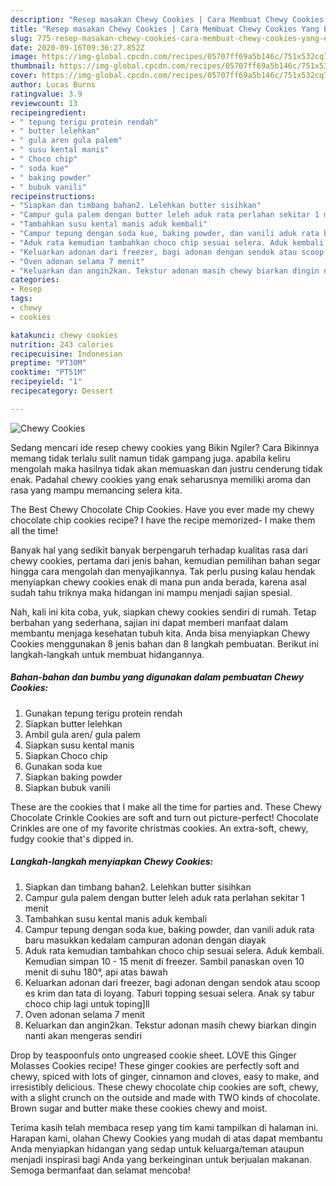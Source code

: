 ```yaml
---
description: "Resep masakan Chewy Cookies | Cara Membuat Chewy Cookies Yang Enak Banget"
title: "Resep masakan Chewy Cookies | Cara Membuat Chewy Cookies Yang Enak Banget"
slug: 775-resep-masakan-chewy-cookies-cara-membuat-chewy-cookies-yang-enak-banget
date: 2020-09-16T09:36:27.852Z
image: https://img-global.cpcdn.com/recipes/05707ff69a5b146c/751x532cq70/chewy-cookies-foto-resep-utama.jpg
thumbnail: https://img-global.cpcdn.com/recipes/05707ff69a5b146c/751x532cq70/chewy-cookies-foto-resep-utama.jpg
cover: https://img-global.cpcdn.com/recipes/05707ff69a5b146c/751x532cq70/chewy-cookies-foto-resep-utama.jpg
author: Lucas Burns
ratingvalue: 3.9
reviewcount: 13
recipeingredient:
- " tepung terigu protein rendah"
- " butter lelehkan"
- " gula aren gula palem"
- " susu kental manis"
- " Choco chip"
- " soda kue"
- " baking powder"
- " bubuk vanili"
recipeinstructions:
- "Siapkan dan timbang bahan2. Lelehkan butter sisihkan"
- "Campur gula palem dengan butter leleh aduk rata perlahan sekitar 1 menit"
- "Tambahkan susu kental manis aduk kembali"
- "Campur tepung dengan soda kue, baking powder, dan vanili aduk rata baru masukkan kedalam campuran adonan dengan diayak"
- "Aduk rata kemudian tambahkan choco chip sesuai selera. Aduk kembali. Kemudian simpan 10 - 15 menit di freezer. Sambil panaskan oven 10 menit di suhu 180°, api atas bawah"
- "Keluarkan adonan dari freezer, bagi adonan dengan sendok atau scoop es krim dan tata di loyang. Taburi topping sesuai selera. Anak sy tabur choco chip lagi untuk toping]ll"
- "Oven adonan selama 7 menit"
- "Keluarkan dan angin2kan. Tekstur adonan masih chewy biarkan dingin nanti akan mengeras sendiri"
categories:
- Resep
tags:
- chewy
- cookies

katakunci: chewy cookies 
nutrition: 243 calories
recipecuisine: Indonesian
preptime: "PT30M"
cooktime: "PT51M"
recipeyield: "1"
recipecategory: Dessert

---
```



![Chewy Cookies](https://img-global.cpcdn.com/recipes/05707ff69a5b146c/751x532cq70/chewy-cookies-foto-resep-utama.jpg)

Sedang mencari ide resep chewy cookies yang Bikin Ngiler? Cara Bikinnya memang tidak terlalu sulit namun tidak gampang juga. apabila keliru mengolah maka hasilnya tidak akan memuaskan dan justru cenderung tidak enak. Padahal chewy cookies yang enak seharusnya memiliki aroma dan rasa yang mampu memancing selera kita.

The Best Chewy Chocolate Chip Cookies. Have you ever made my chewy chocolate chip cookies recipe? I have the recipe memorized- I make them all the time!

Banyak hal yang sedikit banyak berpengaruh terhadap kualitas rasa dari chewy cookies, pertama dari jenis bahan, kemudian pemilihan bahan segar hingga cara mengolah dan menyajikannya. Tak perlu pusing kalau hendak menyiapkan chewy cookies enak di mana pun anda berada, karena asal sudah tahu triknya maka hidangan ini mampu menjadi sajian spesial.


Nah, kali ini kita coba, yuk, siapkan chewy cookies sendiri di rumah. Tetap berbahan yang sederhana, sajian ini dapat memberi manfaat dalam membantu menjaga kesehatan tubuh kita. Anda bisa menyiapkan Chewy Cookies menggunakan 8 jenis bahan dan 8 langkah pembuatan. Berikut ini langkah-langkah untuk membuat hidangannya.

<!--inarticleads1-->

##### Bahan-bahan dan bumbu yang digunakan dalam pembuatan Chewy Cookies:

1. Gunakan  tepung terigu protein rendah
1. Siapkan  butter lelehkan
1. Ambil  gula aren/ gula palem
1. Siapkan  susu kental manis
1. Siapkan  Choco chip
1. Gunakan  soda kue
1. Siapkan  baking powder
1. Siapkan  bubuk vanili


These are the cookies that I make all the time for parties and. These Chewy Chocolate Crinkle Cookies are soft and turn out picture-perfect! Chocolate Crinkles are one of my favorite christmas cookies. An extra-soft, chewy, fudgy cookie that&#39;s dipped in. 

<!--inarticleads2-->

##### Langkah-langkah menyiapkan Chewy Cookies:

1. Siapkan dan timbang bahan2. Lelehkan butter sisihkan
1. Campur gula palem dengan butter leleh aduk rata perlahan sekitar 1 menit
1. Tambahkan susu kental manis aduk kembali
1. Campur tepung dengan soda kue, baking powder, dan vanili aduk rata baru masukkan kedalam campuran adonan dengan diayak
1. Aduk rata kemudian tambahkan choco chip sesuai selera. Aduk kembali. Kemudian simpan 10 - 15 menit di freezer. Sambil panaskan oven 10 menit di suhu 180°, api atas bawah
1. Keluarkan adonan dari freezer, bagi adonan dengan sendok atau scoop es krim dan tata di loyang. Taburi topping sesuai selera. Anak sy tabur choco chip lagi untuk toping]ll
1. Oven adonan selama 7 menit
1. Keluarkan dan angin2kan. Tekstur adonan masih chewy biarkan dingin nanti akan mengeras sendiri


Drop by teaspoonfuls onto ungreased cookie sheet. LOVE this Ginger Molasses Cookies recipe! These ginger cookies are perfectly soft and chewy, spiced with lots of ginger, cinnamon and cloves, easy to make, and irresistibly delicious. These chewy chocolate chip cookies are soft, chewy, with a slight crunch on the outside and made with TWO kinds of chocolate. Brown sugar and butter make these cookies chewy and moist. 

Terima kasih telah membaca resep yang tim kami tampilkan di halaman ini. Harapan kami, olahan Chewy Cookies yang mudah di atas dapat membantu Anda menyiapkan hidangan yang sedap untuk keluarga/teman ataupun menjadi inspirasi bagi Anda yang berkeinginan untuk berjualan makanan. Semoga bermanfaat dan selamat mencoba!
